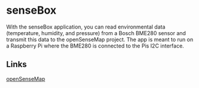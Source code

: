 # senseBox

With the senseBox application, you can read environmental data (temperature, humidity, and pressure) from a Bosch BME280 sensor and transmit this data to the openSenseMap project. The app is meant to run on a Raspberry Pi where the BME280 is connected to the Pis I2C interface.

## Links

[openSenseMap](https://opensensemap.org)
